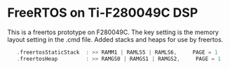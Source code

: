 # FreeRTOS on Ti-F280049C DSP

This is a freertos prototype on F280049C. The key setting is the memory layout setting in the .cmd file. Added stacks and heaps for use by freertos.

```c
   .freertosStaticStack  : >> RAMM1 | RAMLS5 | RAMLS6,     PAGE = 1
   .freertosHeap         : >> RAMGS0 | RAMGS1 | RAMGS2,     PAGE = 1
```